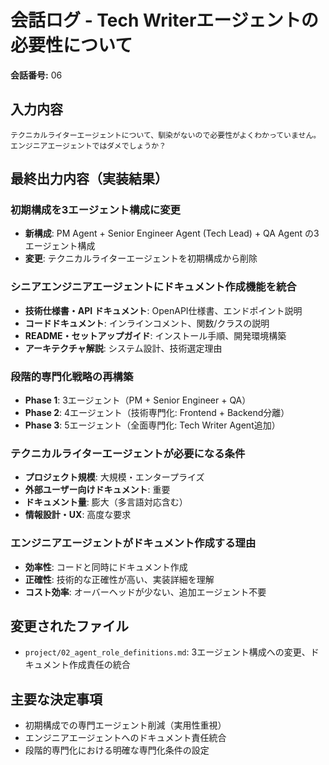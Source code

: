 # 会話ログ - Tech Writerエージェントの必要性について

**会話番号:** 06

## 入力内容
```
テクニカルライターエージェントについて、馴染がないので必要性がよくわかっていません。
エンジニアエージェントではダメでしょうか？
```

## 最終出力内容（実装結果）

### 初期構成を3エージェント構成に変更
- **新構成**: PM Agent + Senior Engineer Agent (Tech Lead) + QA Agent の3エージェント構成
- **変更**: テクニカルライターエージェントを初期構成から削除

### シニアエンジニアエージェントにドキュメント作成機能を統合
- **技術仕様書・API ドキュメント**: OpenAPI仕様書、エンドポイント説明
- **コードドキュメント**: インラインコメント、関数/クラスの説明
- **README・セットアップガイド**: インストール手順、開発環境構築
- **アーキテクチャ解説**: システム設計、技術選定理由

### 段階的専門化戦略の再構築
- **Phase 1**: 3エージェント（PM + Senior Engineer + QA）
- **Phase 2**: 4エージェント（技術専門化: Frontend + Backend分離）
- **Phase 3**: 5エージェント（全面専門化: Tech Writer Agent追加）

### テクニカルライターエージェントが必要になる条件
- **プロジェクト規模**: 大規模・エンタープライズ
- **外部ユーザー向けドキュメント**: 重要
- **ドキュメント量**: 膨大（多言語対応含む）
- **情報設計・UX**: 高度な要求

### エンジニアエージェントがドキュメント作成する理由
- **効率性**: コードと同時にドキュメント作成
- **正確性**: 技術的な正確性が高い、実装詳細を理解
- **コスト効率**: オーバーヘッドが少ない、追加エージェント不要

## 変更されたファイル
- `project/02_agent_role_definitions.md`: 3エージェント構成への変更、ドキュメント作成責任の統合

## 主要な決定事項
- 初期構成での専門エージェント削減（実用性重視）
- エンジニアエージェントへのドキュメント責任統合
- 段階的専門化における明確な専門化条件の設定 